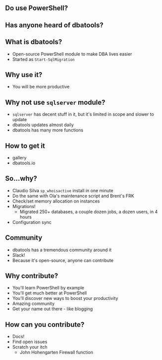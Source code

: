 ## Do use PowerShell?
## Has anyone heard of dbatools?
## What is dbatools?
* Open-source PowerShell module to make DBA lives easier
* Started as `Start-SqlMigration`

## Why use it?
* You will be more productive

## Why not use `sqlserver` module?
* `sqlserver` has decent stuff in it, but it's limited in scope and slower to update
* dbatools updates almost daily
* dbatools has many more functions

## How to get it
* gallery
* dbatools.io

## So...why?
* Claudio Silva `sp_whoisactive` install in one minute
* Do the same with Ola's maintenance script and Brent's FRK
* Check/set memory allocation on instances
* Migrations!
  * Migrated 250+ databases, a couple dozen jobs, a dozen users, in 4 hours
* Configuration sync

## Community
* dbatools has a tremendous community around it
* Slack!
* Because it's open-source, anyone can contribute

## Why contribute?
* You'll learn PowerShell by example
* You'll get much better at PowerShell
* You'll discover new ways to boost your productivity
* Amazing community
* Get your name out there - like blogging

## How can you contribute?
* Docs!
* Find open issues
* Scratch your itch
  * John Hohengarten Firewall function
